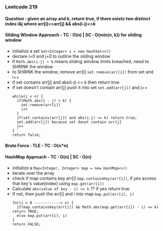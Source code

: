 ### Leetcode 219
#### Question : given an array and k, return true, if there exists two distinct index i&j where arr[i]==arr[j] && abs(i-j)<=k

#### Sliding Window Approach - TC : O(n) | SC : O(min(n, k)) for sliding window
- initialize a set `Set<Integer> s = new HashSet<>()`
- declare i=0 and j=0 to outline the sliding window
- if `Math.abs(i-j) > k` means sliding window limits breached, need to SHRINK the window
- to SHRINK the window, remove arr[i] `set.remove(arr[i])` from set and i++
- if set contains arr[j] and abs(i-j) <= k then return true
- if set doesn't contain arr[j] push it into set `set.add(arr[j])` and j++
  ```
  while(j < n) {
    if(Math.abs(i - j) > k) {
      set.remove(arr[i])
      i++
    }
    if(set.contains(arr[j]) and abs(i-j) <= k) return true;
    set.add(arr[j]) because set donot contain arr[j]
    j++
  }
  return false;
  ```

#### Brute Force : TLE - TC : O(n*n)

#### HashMap Approach - TC : O(n) | SC : O(n)
- initialize a `Map<Integer, Integer> map = new HashMap<>()`
- iterate over the array
- check if map contains key arr[i] `map.containsKey(arr[i])`, if yes access that key's value(index) using `map.get(arr[i])`
- Calculate `abs(value of key - i) <= k` ?? if yes return true
- If not, then push the arr[i] and i into map `map.put(arr[i], i)`
  ```
  for(i = 0 ------------> n) {
    if(map.containsKey(arr[i]) && Math.abs(map.get(arr[i]) - i) <= k) return TRUE;
    else map.put(arr[i], i)
  }
  return FALSE;
  ```
